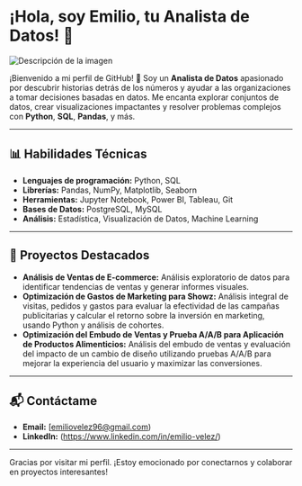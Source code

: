 # ¡Hola, soy Emilio, tu Analista de Datos! 👋

![Descripción de la imagen](https://github.com/andresevc/imagen/raw/main/5.jpg)

¡Bienvenido a mi perfil de GitHub! 🚀 Soy un **Analista de Datos** apasionado por descubrir historias detrás de los números y ayudar a las organizaciones a tomar decisiones basadas en datos. Me encanta explorar conjuntos de datos, crear visualizaciones impactantes y resolver problemas complejos con **Python**, **SQL**, **Pandas**, y más.

---

## 📊 Habilidades Técnicas

- **Lenguajes de programación:** Python, SQL
- **Librerías:** Pandas, NumPy, Matplotlib, Seaborn
- **Herramientas:** Jupyter Notebook, Power BI, Tableau, Git
- **Bases de Datos:** PostgreSQL, MySQL
- **Análisis:** Estadística, Visualización de Datos, Machine Learning

---

## 🚀 Proyectos Destacados

- **Análisis de Ventas de E-commerce:** Análisis exploratorio de datos para identificar tendencias de ventas y generar informes visuales.
- **Optimización de Gastos de Marketing para Showz:** Análisis integral de visitas, pedidos y gastos para evaluar la efectividad de las campañas publicitarias y calcular el retorno sobre la inversión en marketing, usando Python y análisis de cohortes.
- **Optimización del Embudo de Ventas y Prueba A/A/B para Aplicación de Productos Alimenticios:** Análisis del embudo de ventas y evaluación del impacto de un cambio de diseño utilizando pruebas A/A/B para mejorar la experiencia del usuario y maximizar las conversiones.
---

## 📬 Contáctame

- **Email:** [emiliovelez96@gmail.com)
- **LinkedIn:** (https://www.linkedin.com/in/emilio-velez/)


---

Gracias por visitar mi perfil. ¡Estoy emocionado por conectarnos y colaborar en proyectos interesantes!
